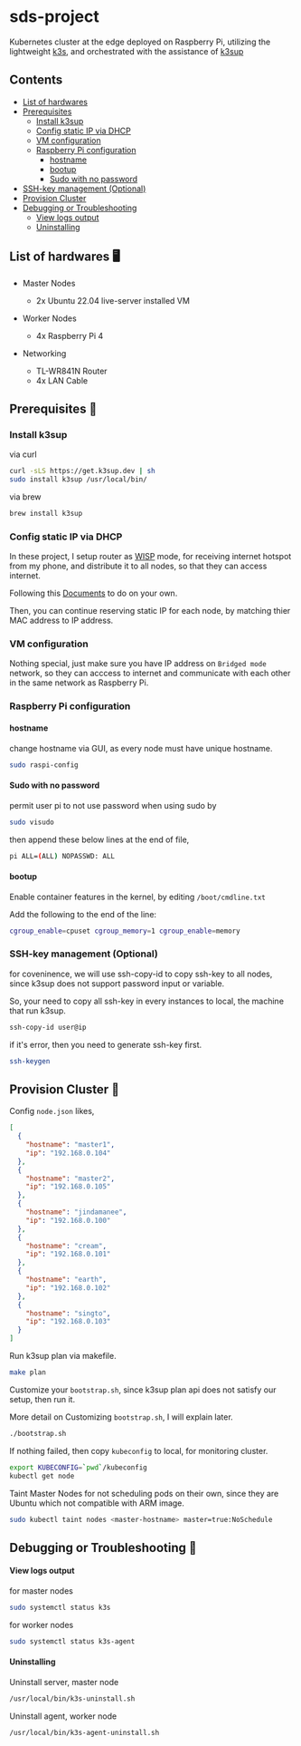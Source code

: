 # sds-project

Kubernetes cluster at the edge deployed on Raspberry Pi, utilizing the lightweight [k3s](https://k3s.io/), and orchestrated with the assistance of [k3sup](https://github.com/alexellis/k3sup)

## Contents

- [List of hardwares](#list-of-hardwares-)
- [Prerequisites](#prerequisites-)
  - [Install k3sup](#install-k3sup)
  - [Config static IP via DHCP](#config-static-ip-via-dhcp)
  - [VM configuration](#vm-configuration)
  - [Raspberry Pi configuration](#raspberry-pi-configuration)
    - [hostname](#hostname)
    - [bootup](#bootup)
    - [Sudo with no password](#sudo-with-no-password)
- [SSH-key management (Optional)](#ssh-key-management-optional)
- [Provision Cluster](#provision-cluster-)
- [Debugging or Troubleshooting](#debugging-or-troubleshooting-)
  - [View logs output](#view-logs-output)
  - [Uninstalling](#uninstalling)

## List of hardwares 🖥️

- Master Nodes

  - 2x Ubuntu 22.04 live-server installed VM

- Worker Nodes

  - 4x Raspberry Pi 4

- Networking

  - TL-WR841N Router
  - 4x LAN Cable

## Prerequisites 📝

### Install k3sup

via curl

```bash
curl -sLS https://get.k3sup.dev | sh
sudo install k3sup /usr/local/bin/
```

via brew

```bash
brew install k3sup
```

### Config static IP via DHCP

In these project, I setup router as [WISP](https://en.wikipedia.org/wiki/Wireless_distribution_system) mode, for receiving internet hotspot from my phone, and distribute it to all nodes, so that they can access internet.

Following this [Documents](https://www.tp-link.com/us/user-guides/tl-wr841n_v14/chapter-5-configure-the-router-in-wisp-mode) to do on your own.

Then, you can continue reserving static IP for each node, by matching thier MAC address to IP address.

### VM configuration

Nothing special, just make sure you have IP address on `Bridged mode` network, so they can acccess to internet and communicate with each other in the same network as Raspberry Pi.

### Raspberry Pi configuration

#### hostname

change hostname via GUI, as every node must have unique hostname.

```bash
sudo raspi-config
```

#### Sudo with no password

permit user pi to not use password when using sudo by

```bash
sudo visudo
```

then append these below lines at the end of file,

```bash
pi ALL=(ALL) NOPASSWD: ALL
```

#### bootup

Enable container features in the kernel, by editing `/boot/cmdline.txt`

Add the following to the end of the line:

```bash
cgroup_enable=cpuset cgroup_memory=1 cgroup_enable=memory
```

### SSH-key management (Optional)

for coveninence, we will use ssh-copy-id to copy ssh-key to all nodes, since k3sup does not support password input or variable.

So, your need to copy all ssh-key in every instances to local, the machine that run k3sup.

```bash
ssh-copy-id user@ip
```

if it's error, then you need to generate ssh-key first.

```bash
ssh-keygen
```

## Provision Cluster 🚀

Config `node.json` likes,

```json
[
  {
    "hostname": "master1",
    "ip": "192.168.0.104"
  },
  {
    "hostname": "master2",
    "ip": "192.168.0.105"
  },
  {
    "hostname": "jindamanee",
    "ip": "192.168.0.100"
  },
  {
    "hostname": "cream",
    "ip": "192.168.0.101"
  },
  {
    "hostname": "earth",
    "ip": "192.168.0.102"
  },
  {
    "hostname": "singto",
    "ip": "192.168.0.103"
  }
]
```

Run k3sup plan via makefile.

```bash
make plan
```

Customize your `bootstrap.sh`, since k3sup plan api does not satisfy our setup, then run it.

More detail on Customizing `bootstrap.sh`, I will explain later.

```bash
./bootstrap.sh
```

If nothing failed, then copy `kubeconfig` to local, for monitoring cluster.

```bash
export KUBECONFIG=`pwd`/kubeconfig
kubectl get node
```

Taint Master Nodes for not scheduling pods on their own, since they are Ubuntu which not compatible with ARM image.

```bash
sudo kubectl taint nodes <master-hostname> master=true:NoSchedule
```

## Debugging or Troubleshooting 🔧

#### View logs output

for master nodes

```bash
sudo systemctl status k3s
```

for worker nodes

```bash
sudo systemctl status k3s-agent
```

#### Uninstalling

Uninstall server, master node

```bash
/usr/local/bin/k3s-uninstall.sh
```

Uninstall agent, worker node

```bash
/usr/local/bin/k3s-agent-uninstall.sh
```
